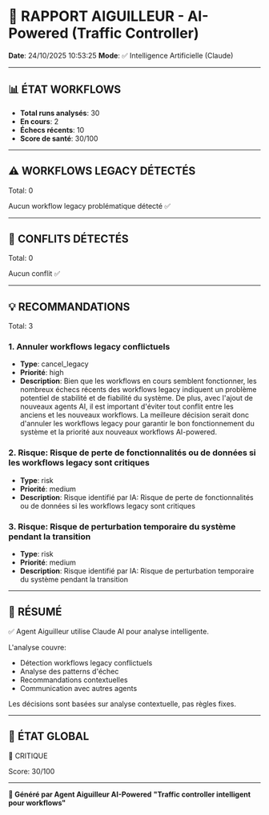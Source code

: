 # 🚦 RAPPORT AIGUILLEUR - AI-Powered (Traffic Controller)

**Date**: 24/10/2025 10:53:25
**Mode**: ✅ Intelligence Artificielle (Claude)

---

## 📊 ÉTAT WORKFLOWS

- **Total runs analysés**: 30
- **En cours**: 2
- **Échecs récents**: 10
- **Score de santé**: 30/100

---

## ⚠️  WORKFLOWS LEGACY DÉTECTÉS

Total: 0



Aucun workflow legacy problématique détecté ✅

---

## 🚨 CONFLITS DÉTECTÉS

Total: 0

Aucun conflit ✅

---

## 💡 RECOMMANDATIONS

Total: 3


### 1. Annuler workflows legacy conflictuels

- **Type**: cancel_legacy
- **Priorité**: high
- **Description**: Bien que les workflows en cours semblent fonctionner, les nombreux échecs récents des workflows legacy indiquent un problème potentiel de stabilité et de fiabilité du système. De plus, avec l'ajout de nouveaux agents AI, il est important d'éviter tout conflit entre les anciens et les nouveaux workflows. La meilleure décision serait donc d'annuler les workflows legacy pour garantir le bon fonctionnement du système et la priorité aux nouveaux workflows AI-powered.


### 2. Risque: Risque de perte de fonctionnalités ou de données si les workflows legacy sont critiques

- **Type**: risk
- **Priorité**: medium
- **Description**: Risque identifié par IA: Risque de perte de fonctionnalités ou de données si les workflows legacy sont critiques


### 3. Risque: Risque de perturbation temporaire du système pendant la transition

- **Type**: risk
- **Priorité**: medium
- **Description**: Risque identifié par IA: Risque de perturbation temporaire du système pendant la transition




---

## 🎯 RÉSUMÉ

✅ Agent Aiguilleur utilise Claude AI pour analyse intelligente.

L'analyse couvre:
- Détection workflows legacy conflictuels
- Analyse des patterns d'échec
- Recommandations contextuelles
- Communication avec autres agents

Les décisions sont basées sur analyse contextuelle, pas règles fixes.

---

## 🔄 ÉTAT GLOBAL

🔴 CRITIQUE

Score: 30/100

---

**🚦 Généré par Agent Aiguilleur AI-Powered**
**"Traffic controller intelligent pour workflows"**
